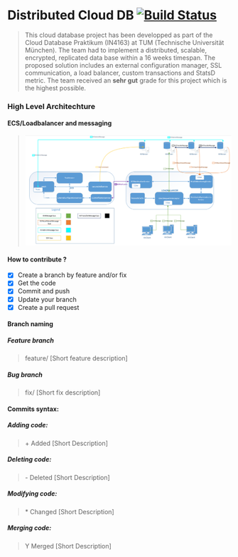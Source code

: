 # Distributed Cloud DB [![Build Status](https://travis-ci.com/benedekh/WeLoveClouds.svg?token=TkqqReeFN5GNomAvvTWP&branch=master)](https://travis-ci.com/benedekh/WeLoveClouds)
> This cloud database project has been developped as part of the Cloud Database Praktikum (IN4163) at TUM (Technische Universität München). The team had to implement a distributed, scalable, encrypted, replicated data base within a 16 weeks timespan. The proposed solution includes an external configuration manager, SSL communication, a load balancer, custom transactions and StatsD metric. The team received an <strong>sehr gut</strong> grade for this project which is the highest possible.

### High Level Architechture
#### ECS/Loadbalancer and messaging
> <img src="architechture.PNG">

#### How to contribute ?
- [X] Create a branch by feature and/or fix
- [X] Get the code
- [X] Commit and push
- [X] Update your branch
- [X] Create a pull request

#### Branch naming

##### Feature branch
> feature/ [Short feature description]

##### Bug branch
> fix/ [Short fix description]

#### Commits syntax:

##### Adding code:
> \+ Added [Short Description]

##### Deleting code:
> \- Deleted [Short Description]

##### Modifying code:
> \* Changed [Short Description]

##### Merging code:
> Y Merged [Short Description]
